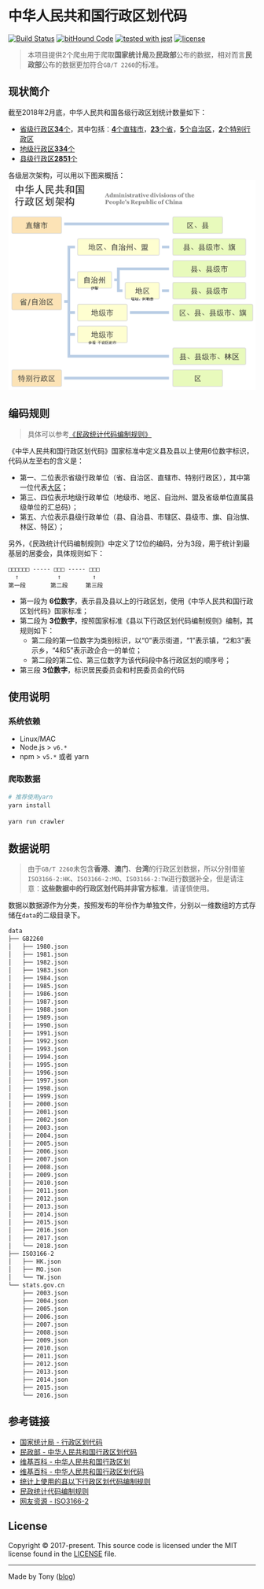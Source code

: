 # 中华人民共和国行政区划代码

[![Build Status](https://travis-ci.org/tonyc726/china-administrative-division.svg?style=flat-square&branch=master)](https://travis-ci.org/tonyc726/china-administrative-division)
[![bitHound Code](https://www.bithound.io/github/tonyc726/china-administrative-division/badges/code.svg)](https://www.bithound.io/github/tonyc726/china-administrative-division)
[![tested with jest](https://img.shields.io/badge/tested_with-jest-99424f.svg)](https://github.com/facebook/jest)
[![license](https://img.shields.io/github/license/mashape/apistatus.svg?style=flat-square)](https://github.com/tonyc726/china-administrative-division)

> 本项目提供2个爬虫用于爬取**国家统计局**及**民政部**公布的数据，相对而言**民政部**公布的数据更加符合`GB/T 2260`的标准。

## 现状简介
截至2018年2月底，中华人民共和国各级行政区划统计数量如下：

- [省级行政区**34**个](https://zh.wikipedia.org/wiki/%E4%B8%AD%E5%9B%BD%E4%B8%80%E7%BA%A7%E8%A1%8C%E6%94%BF%E5%8C%BA)，其中包括：[**4**个直辖市](https://zh.wikipedia.org/wiki/%E7%9B%B4%E8%BE%96%E5%B8%82)，[**23**个省](https://zh.wikipedia.org/wiki/%E7%9C%81_(%E8%A1%8C%E6%94%BF%E5%8D%80%E5%8A%83))，[**5**个自治区](https://zh.wikipedia.org/wiki/%E8%87%AA%E6%B2%BB%E5%8C%BA)，[**2**个特别行政区](https://zh.wikipedia.org/wiki/%E7%89%B9%E5%88%AB%E8%A1%8C%E6%94%BF%E5%8C%BA)
- [地级行政区**334**个](https://zh.wikipedia.org/wiki/%E5%9C%B0%E7%BA%A7%E8%A1%8C%E6%94%BF%E5%8C%BA)
- [县级行政区**2851**个](https://zh.wikipedia.org/wiki/%E5%8E%BF%E7%BA%A7%E8%A1%8C%E6%94%BF%E5%8C%BA)

各级层次架构，可以用以下图来概括：
![中华人民共和国行政区划架构图](./images/System_of_China_administrative_division.png)

## 编码规则
> 具体可以参考[《民政统计代码编制规则》](http://www.mca.gov.cn/article/sj/tjbz/a/201507/20150700854848.shtml)

《中华人民共和国行政区划代码》国家标准中定义县及县以上使用6位数字标识，代码从左至右的含义是：
- 第一、二位表示省级行政单位（省、自治区、直辖市、特别行政区），其中第一位代表[大区](https://zh.wikipedia.org/wiki/Category:%E4%B8%AD%E5%8D%8E%E4%BA%BA%E6%B0%91%E5%85%B1%E5%92%8C%E5%9B%BD%E8%A1%8C%E6%94%BF%E5%8C%BA%E5%88%92%E4%BB%A3%E7%A0%81)；
- 第三、四位表示地级行政单位（地级市、地区、自治州、盟及省级单位直属县级单位的汇总码）；
- 第五、六位表示县级行政单位（县、自治县、市辖区、县级市、旗、自治旗、林区、特区）；

另外，《民政统计代码编制规则》中定义了12位的编码，分为3段，用于统计到最基层的居委会，具体规则如下：
```
□□□□□□ ----- □□□ ----- □□□
  ↑           ↑         ↑
第一段       第二段     第三段
```
- 第一段为 **6位数字**，表示县及县以上的行政区划，使用《中华人民共和国行政区划代码》国家标准；
- 第二段为 **3位数字**，按照国家标准《县以下行政区划代码编制规则》编制，其规则如下：
  - 第二段的第一位数字为类别标识，以“0”表示街道，“1”表示镇，“2和3”表示乡，“4和5”表示政企合一的单位；
  - 第二段的第二位、第三位数字为该代码段中各行政区划的顺序号；
- 第三段 **3位数字**，标识居民委员会和村民委员会的代码

## 使用说明

### 系统依赖
- Linux/MAC
- Node.js > `v6.*`
- npm > `v5.*` 或者 yarn

### 爬取数据
```bash
# 推荐使用yarn
yarn install

yarn run crawler
```

## 数据说明
> 由于`GB/T 2260`未包含**香港**、**澳门**、**台湾**的行政区划数据，所以分别借鉴`ISO3166-2:HK`、`ISO3166-2:MO`、`ISO3166-2:TW`进行数据补全，但是请注意：**这些数据中的行政区划代码并非官方标准**，请谨慎使用。

数据以数据源作为分类，按照发布的年份作为单独文件，分别以一维数组的方式存储在`data`的二级目录下。
```
data
├── GB2260
│   ├── 1980.json
│   ├── 1981.json
│   ├── 1982.json
│   ├── 1983.json
│   ├── 1984.json
│   ├── 1985.json
│   ├── 1986.json
│   ├── 1987.json
│   ├── 1988.json
│   ├── 1989.json
│   ├── 1990.json
│   ├── 1991.json
│   ├── 1992.json
│   ├── 1993.json
│   ├── 1994.json
│   ├── 1995.json
│   ├── 1996.json
│   ├── 1997.json
│   ├── 1998.json
│   ├── 1999.json
│   ├── 2000.json
│   ├── 2001.json
│   ├── 2002.json
│   ├── 2003.json
│   ├── 2004.json
│   ├── 2005.json
│   ├── 2006.json
│   ├── 2007.json
│   ├── 2008.json
│   ├── 2009.json
│   ├── 2010.json
│   ├── 2011.json
│   ├── 2012.json
│   ├── 2013.json
│   ├── 2014.json
│   ├── 2015.json
│   ├── 2016.json
│   ├── 2017.json
│   └── 2018.json
├── ISO3166-2
│   ├── HK.json
│   ├── MO.json
│   └── TW.json
└── stats.gov.cn
    ├── 2003.json
    ├── 2004.json
    ├── 2005.json
    ├── 2006.json
    ├── 2007.json
    ├── 2008.json
    ├── 2009.json
    ├── 2010.json
    ├── 2011.json
    ├── 2012.json
    ├── 2013.json
    ├── 2014.json
    ├── 2015.json
    └── 2016.json
```

## 参考链接
- [国家统计局 - 行政区划代码](http://www.stats.gov.cn/tjsj/tjbz/tjyqhdmhcxhfdm/)
- [民政部 - 中华人民共和国行政区划代码](http://www.mca.gov.cn/article/sj/xzqh)
- [维基百科 - 中华人民共和国行政区划](https://zh.wikipedia.org/wiki/%E4%B8%AD%E5%8D%8E%E4%BA%BA%E6%B0%91%E5%85%B1%E5%92%8C%E5%9B%BD%E8%A1%8C%E6%94%BF%E5%8C%BA%E5%88%92)
- [维基百科 - 中华人民共和国行政区划代码](https://zh.wikipedia.org/wiki/%E4%B8%AD%E5%8D%8E%E4%BA%BA%E6%B0%91%E5%85%B1%E5%92%8C%E5%9B%BD%E8%A1%8C%E6%94%BF%E5%8C%BA%E5%88%92%E4%BB%A3%E7%A0%81)
- [统计上使用的县以下行政区划代码编制规则](http://www.mca.gov.cn/article/sj/xzqh/1980/201507/20150715854849.shtml)
- [民政统计代码编制规则](http://www.mca.gov.cn/article/sj/xzqh/1980/201507/20150715854848.shtml)
- [网友资源 - ISO3166-2](http://www.zxinc.org/gb2260-latest.htm)

## License

Copyright © 2017-present. This source code is licensed under the MIT license found in the
[LICENSE](./LICENSE) file.

---
Made by Tony ([blog](https://itony.net))
